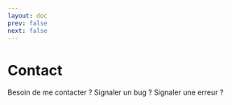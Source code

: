 ```yaml
---
layout: doc
prev: false
next: false
---
```


# Contact

Besoin de me contacter ?
Signaler un bug ?
Signaler une erreur ?
